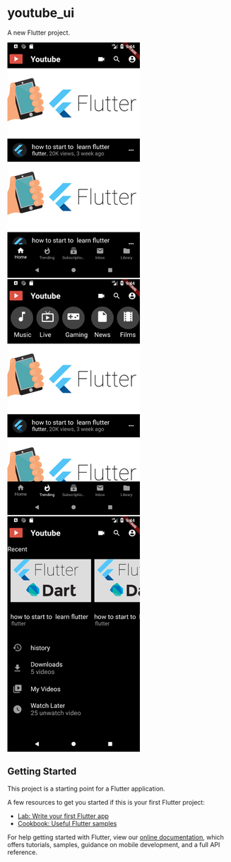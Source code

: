 # youtube_ui


A new Flutter project.

  <img src="pic1.png" width="300">
  <img src="pic2.png" width="300">
  <img src="pic3.png" width="300">
  

## Getting Started
  


This project is a starting point for a Flutter application.

A few resources to get you started if this is your first Flutter project:

- [Lab: Write your first Flutter app](https://flutter.io/docs/get-started/codelab)
- [Cookbook: Useful Flutter samples](https://flutter.io/docs/cookbook)

For help getting started with Flutter, view our 
[online documentation](https://flutter.io/docs), which offers tutorials, 
samples, guidance on mobile development, and a full API reference.
